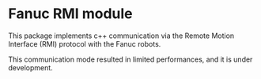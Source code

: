 # Fanuc RMI module

This package implements c++ communication via the Remote Motion Interface (RMI) protocol with the Fanuc robots. 

This communication mode resulted in limited performances, and it is under development.


